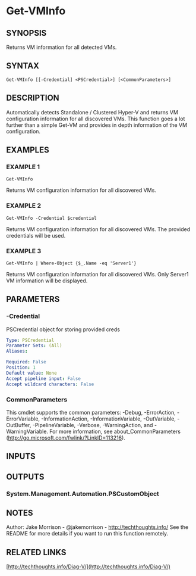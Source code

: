 ﻿---
external help file: Diag-V-help.xml
Module Name: Diag-V
online version: http://techthoughts.info/Diag-V/
schema: 2.0.0
---

# Get-VMInfo

## SYNOPSIS
Returns VM information for all detected VMs.

## SYNTAX

```
Get-VMInfo [[-Credential] <PSCredential>] [<CommonParameters>]
```

## DESCRIPTION
Automatically detects Standalone / Clustered Hyper-V and returns VM configuration information for all discovered VMs.
This function goes a lot further than a simple Get-VM and provides in depth information of the VM configuration.

## EXAMPLES

### EXAMPLE 1
```
Get-VMInfo
```

Returns VM configuration information for all discovered VMs.

### EXAMPLE 2
```
Get-VMInfo -Credential $credential
```

Returns VM configuration information for all discovered VMs.
The provided credentials will be used.

### EXAMPLE 3
```
Get-VMInfo | Where-Object {$_.Name -eq 'Server1'}
```

Returns VM configuration information for all discovered VMs.
Only Server1 VM information will be displayed.

## PARAMETERS

### -Credential
PSCredential object for storing provided creds

```yaml
Type: PSCredential
Parameter Sets: (All)
Aliases:

Required: False
Position: 1
Default value: None
Accept pipeline input: False
Accept wildcard characters: False
```

### CommonParameters
This cmdlet supports the common parameters: -Debug, -ErrorAction, -ErrorVariable, -InformationAction, -InformationVariable, -OutVariable, -OutBuffer, -PipelineVariable, -Verbose, -WarningAction, and -WarningVariable.
For more information, see about_CommonParameters (http://go.microsoft.com/fwlink/?LinkID=113216).

## INPUTS

## OUTPUTS

### System.Management.Automation.PSCustomObject
## NOTES
Author: Jake Morrison - @jakemorrison - http://techthoughts.info/
See the README for more details if you want to run this function remotely.

## RELATED LINKS

[http://techthoughts.info/Diag-V/](http://techthoughts.info/Diag-V/)



